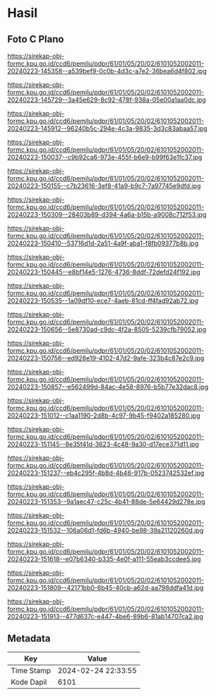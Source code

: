 # Hasil

## Foto C Plano

https://sirekap-obj-formc.kpu.go.id/ccd6/pemilu/pdpr/61/01/05/20/02/6101052002011-20240223-145358--a539bef9-0c0b-4d3c-a7e2-36bea6d4f802.jpg

https://sirekap-obj-formc.kpu.go.id/ccd6/pemilu/pdpr/61/01/05/20/02/6101052002011-20240223-145729--3a45e629-8c92-478f-938a-05e00a1aa0dc.jpg

https://sirekap-obj-formc.kpu.go.id/ccd6/pemilu/pdpr/61/01/05/20/02/6101052002011-20240223-145912--96240b5c-294e-4c3a-9835-3d3c83abaa57.jpg

https://sirekap-obj-formc.kpu.go.id/ccd6/pemilu/pdpr/61/01/05/20/02/6101052002011-20240223-150037--c9b92ca6-973e-455f-b6e9-b99f63e1fc37.jpg

https://sirekap-obj-formc.kpu.go.id/ccd6/pemilu/pdpr/61/01/05/20/02/6101052002011-20240223-150155--c7b23616-3ef8-41a9-b9c7-7a97745e9dfd.jpg

https://sirekap-obj-formc.kpu.go.id/ccd6/pemilu/pdpr/61/01/05/20/02/6101052002011-20240223-150309--28403b89-d394-4a6a-b15b-a9008c712f53.jpg

https://sirekap-obj-formc.kpu.go.id/ccd6/pemilu/pdpr/61/01/05/20/02/6101052002011-20240223-150410--53716d1d-2a51-4a9f-aba1-f8fb09377b8b.jpg

https://sirekap-obj-formc.kpu.go.id/ccd6/pemilu/pdpr/61/01/05/20/02/6101052002011-20240223-150445--e8bf14e5-1276-4736-8ddf-72defd24f192.jpg

https://sirekap-obj-formc.kpu.go.id/ccd6/pemilu/pdpr/61/01/05/20/02/6101052002011-20240223-150535--1a09df10-ece7-4aeb-81cd-ff4fad92ab72.jpg

https://sirekap-obj-formc.kpu.go.id/ccd6/pemilu/pdpr/61/01/05/20/02/6101052002011-20240223-150656--5e8730ad-c9dc-4f2a-8505-5239cfb79052.jpg

https://sirekap-obj-formc.kpu.go.id/ccd6/pemilu/pdpr/61/01/05/20/02/6101052002011-20240223-150756--ed926e19-4102-47d2-9afe-323b4c87e2c9.jpg

https://sirekap-obj-formc.kpu.go.id/ccd6/pemilu/pdpr/61/01/05/20/02/6101052002011-20240223-150857--e562499d-84ac-4e58-8976-b5b77e32dac8.jpg

https://sirekap-obj-formc.kpu.go.id/ccd6/pemilu/pdpr/61/01/05/20/02/6101052002011-20240223-151012--c1aa1190-2d8b-4c97-9b45-f9402a185280.jpg

https://sirekap-obj-formc.kpu.go.id/ccd6/pemilu/pdpr/61/01/05/20/02/6101052002011-20240223-151145--8e35f41d-3623-4c48-9a30-d17ece371d11.jpg

https://sirekap-obj-formc.kpu.go.id/ccd6/pemilu/pdpr/61/01/05/20/02/6101052002011-20240223-151237--eb4c295f-4b8d-4b46-917b-0523742532ef.jpg

https://sirekap-obj-formc.kpu.go.id/ccd6/pemilu/pdpr/61/01/05/20/02/6101052002011-20240223-151353--9a1aec47-c25c-4b41-88de-5e64429d278e.jpg

https://sirekap-obj-formc.kpu.go.id/ccd6/pemilu/pdpr/61/01/05/20/02/6101052002011-20240223-151532--106a06d1-fd6b-4940-be98-39a21120260d.jpg

https://sirekap-obj-formc.kpu.go.id/ccd6/pemilu/pdpr/61/01/05/20/02/6101052002011-20240223-151618--e07b6340-b335-4e0f-a111-55eab3ccdee5.jpg

https://sirekap-obj-formc.kpu.go.id/ccd6/pemilu/pdpr/61/01/05/20/02/6101052002011-20240223-151809--42171bb0-6b45-40cb-a62d-aa798ddfa41d.jpg

https://sirekap-obj-formc.kpu.go.id/ccd6/pemilu/pdpr/61/01/05/20/02/6101052002011-20240223-151913--477d637c-e447-4be6-89b6-81ab14707ca2.jpg


## Metadata

| Key        | Value               |
| ---------- | ------------------- |
| Time Stamp | 2024-02-24 22:33:55 |
| Kode Dapil | 6101                |




